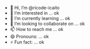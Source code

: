 - 👋 Hi, I’m @ricode-icaito
- 👀 I’m interested in ... ok
- 🌱 I’m currently learning ... ok
- 💞️ I’m looking to collaborate on ... ok
- 📫 How to reach me ... ok
- 😄 Pronouns: ... ok
- ⚡ Fun fact: ... ok

<!---
ricode-icaito/ricode-icaito is a ✨ special ✨ repository because its `README.md` (this file) appears on your GitHub profile.
You can click the Preview link to take a look at your changes.
--->
